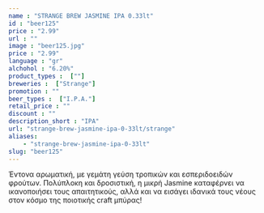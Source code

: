 ```yaml
---
name : "STRANGE BREW JASMINE IPA 0.33lt"
id : "beer125"
price : "2.99"
url : ""
image : "beer125.jpg"
price : "2.99"
language : "gr"
alchohol : "6.20%"
product_types :  [""]
breweries :  ["Strange"]
promotion : ""
beer_types :  ["I.P.A."]
retail_price : ""
discount : ""
description_short : "IPA"
url: "strange-brew-jasmine-ipa-0-33lt/strange"
aliases: 
    - "strange-brew-jasmine-ipa-0-33lt"
slug: "beer125"
---
```


Έντονα αρωματική, με γεμάτη γεύση τροπικών και εσπεριδοειδών φρούτων. Πολύπλοκη και δροσιστική, η μικρή Jasmine καταφέρνει να ικανοποιήσει τους απαιτητικούς, αλλά και να εισάγει ιδανικά τους νέους στον κόσμο της ποιοτικής craft μπύρας!